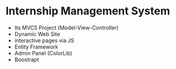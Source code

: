 <h1>Internship Management System </h1>


<ul>
    <li>Its MVC5 Project (Model-View-Controller)</li>
    <li>Dynamic Web Site</li>
    <li>interactive pages via JS</li>
    <li>Entity Framework</li>
    <li>Admin Panel (ColorLib)</li>
    <li>Boostrapt</li>
</li>
